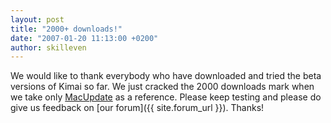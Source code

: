 ```yaml
---
layout: post
title: "2000+ downloads!"
date: "2007-01-20 11:13:00 +0200"
author: skilleven
---
```


We would like to thank everybody who have downloaded and tried the beta versions of Kimai so far.
We just cracked the 2000 downloads mark when we take only [MacUpdate](http://www.macupdate.com/info.php/id/23590) as a reference.
Please keep testing and please do give us feedback on [our forum]({{ site.forum_url }}). Thanks!
